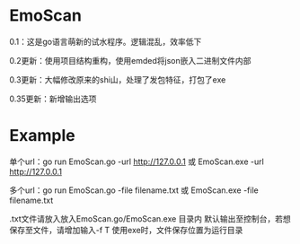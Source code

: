 # EmoScan

0.1：这是go语言萌新的试水程序。逻辑混乱，效率低下

0.2更新：使用项目结构重构，使用emded将json嵌入二进制文件内部

0.3更新：大幅修改原来的shi山，处理了发包特征，打包了exe

0.35更新：新增输出选项

# Example

单个url：go run EmoScan.go -url http://127.0.0.1 或 EmoScan.exe -url http://127.0.0.1

多个url：go run EmoScan.go -file filename.txt 或 EmoScan.exe -file filename.txt

.txt文件请放入放入EmoScan.go/EmoScan.exe 目录内
默认输出至控制台，若想保存至文件，请增加输入-f T
使用exe时，文件保存位置为运行目录

